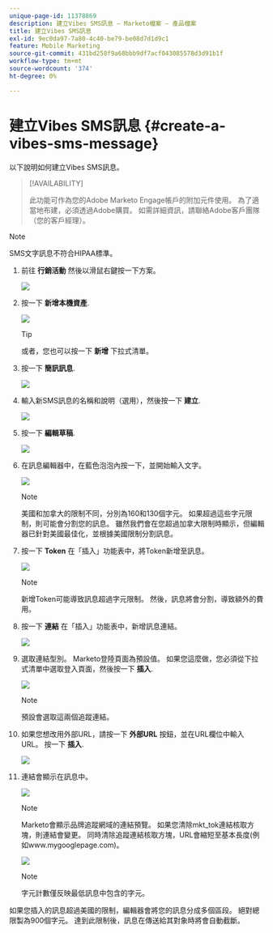 ```yaml
---
unique-page-id: 11378869
description: 建立Vibes SMS訊息 — Marketo檔案 — 產品檔案
title: 建立Vibes SMS訊息
exl-id: 9ec0da97-7a80-4c40-be79-be08d7d1d9c1
feature: Mobile Marketing
source-git-commit: 431bd258f9a68bbb9df7acf043085578d3d91b1f
workflow-type: tm+mt
source-wordcount: '374'
ht-degree: 0%

---
```


# 建立Vibes SMS訊息 {#create-a-vibes-sms-message}

以下說明如何建立Vibes SMS訊息。

>[!AVAILABILITY]
>
>此功能可作為您的Adobe Marketo Engage帳戶的附加元件使用。 為了適當地布建，必須透過Adobe購買。 如需詳細資訊，請聯絡Adobe客戶團隊（您的客戶經理）。

>[!NOTE]
>
>SMS文字訊息不符合HIPAA標準。

1. 前往 **行銷活動** 然後以滑鼠右鍵按一下方案。

   ![](assets/mobile-right-click-hand.jpg)

1. 按一下 **新增本機資產**.

   ![](assets/new-local-asset-hand.jpg)

   >[!TIP]
   >
   >或者，您也可以按一下 **新增** 下拉式清單。

1. 按一下 **簡訊訊息**.

   ![](assets/new-local-asset-selection-hand.jpg)

1. 輸入新SMS訊息的名稱和說明（選用），然後按一下 **建立**.

   ![](assets/new-sms-message-offer-ends-soon-hands.jpg)

1. 按一下 **編輯草稿**.

   ![](assets/edit-draft-hand.jpg)

1. 在訊息編輯器中，在藍色泡泡內按一下，並開始輸入文字。

   ![](assets/message-text-pencil.jpg)

   >[!NOTE]
   >
   >美國和加拿大的限制不同，分別為160和130個字元。 如果超過這些字元限制，則可能會分割您的訊息。 雖然我們會在您超過加拿大限制時顯示，但編輯器已針對美國最佳化，並根據美國限制分割訊息。

1. 按一下 **Token** 在「插入」功能表中，將Token新增至訊息。

   ![](assets/add-token-real-hand.jpg)

   >[!NOTE]
   >
   >新增Token可能導致訊息超過字元限制。 然後，訊息將會分割，導致額外的費用。

1. 按一下 **連結** 在「插入」功能表中，新增訊息連結。

   ![](assets/full-message-link-hand.jpg)

1. 選取連結型別。 Marketo登陸頁面為預設值。 如果您這麼做，您必須從下拉式清單中選取登入頁面，然後按一下 **插入**.

   ![](assets/insert-link-real-hands.jpg)

   >[!NOTE]
   >
   >預設會選取這兩個追蹤連結。

1. 如果您想改用外部URL，請按一下 **外部URL** 按鈕，並在URL欄位中輸入URL。 按一下 **插入**.

   ![](assets/insert-link-url-hands.jpg)

1. 連結會顯示在訊息中。

   ![](assets/link-added.jpg)

   >[!NOTE]
   >
   >Marketo會顯示品牌追蹤網域的連結預覽。 如果您清除mkt_tok連結核取方塊，則連結會變更。 同時清除追蹤連結核取方塊，URL會縮短至基本長度(例如www.mygooglepage.com)。

   ![](assets/image2016-7-27-16-3a20-3a16.png)

   >[!NOTE]
   >
   >字元計數僅反映最低訊息中包含的字元。

如果您插入的訊息超過美國的限制，編輯器會將您的訊息分成多個區段。 絕對總限製為900個字元。 達到此限制後，訊息在傳送給其對象時將會自動截斷。
